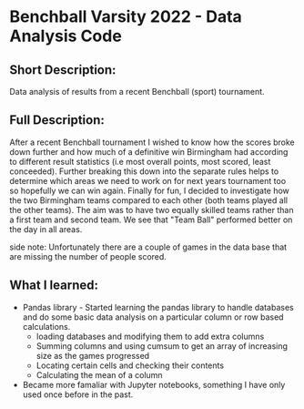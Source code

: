# Benchball Varsity 2022 - Data Analysis Code
## Short Description:
Data analysis of results from a recent Benchball (sport) tournament.

## Full Description:
After a recent Benchball tournament I wished to know how the scores broke down further and how much of a definitive win Birmingham had according to different result statistics (i.e most overall points, most scored, least conceeded). Further breaking this down into the separate rules helps to determine which areas we need to work on for next years tournament too so hopefully we can win again. Finally for fun, I decided to investigate how the two Birmingham teams compared to each other (both teams played all the other teams). The aim was to have two equally skilled teams rather than a first team and second team. We see that "Team Ball" performed better on the day in all areas.

side note: Unfortunately there are a couple of games in the data base that are missing the number of people scored.

## What I learned:
- Pandas library - Started learning the pandas library to handle databases and do some basic data analysis on a particular column or row based calculations.
  - loading databases and modifying them to add extra columns
  - Summing columns and using cumsum to get an array of increasing size as the games progressed
  - Locating certain cells and checking their contents
  - Calculating the mean of a column
- Became more famaliar with Jupyter notebooks, something I have only used once before in the past.
